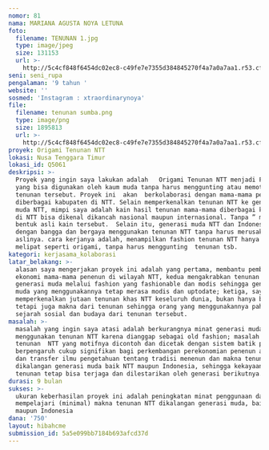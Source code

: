 ```yaml
---
nomor: 81
nama: MARIANA AGUSTA NOYA LETUNA
foto:
  filename: TENUNAN 1.jpg
  type: image/jpeg
  size: 131153
  url: >-
    http://5c4cf848f6454dc02ec8-c49fe7e7355d384845270f4a7a0a7aa1.r53.cf2.rackcdn.com/c9295970-5ecb-4a06-9084-3e1b9ec885fb/TENUNAN%201.jpg
seni: seni_rupa
pengalaman: '9 tahun '
website: ''
sosmed: 'Instagram : xtraordinarynoya'
file:
  filename: tenunan sumba.png
  type: image/png
  size: 1895813
  url: >-
    http://5c4cf848f6454dc02ec8-c49fe7e7355d384845270f4a7a0a7aa1.r53.cf2.rackcdn.com/b3a17af7-7200-4b6a-a3c5-bd582255733a/tenunan%20sumba.png
proyek: Origami Tenunan NTT
lokasi: Nusa Tenggara Timur
lokasi_id: Q5061
deskripsi: >-
  Proyek yang ingin saya lakukan adalah   Origami Tenunan NTT menjadi Fashion
  yang bisa digunakan oleh kaum muda tanpa harus menggunting atau memotong
  tenunan tersebut. Proyek ini  akan  berkolaborasi dengan mama-mama penenun
  diberbagai kabupaten di NTT. Selain memperkenalkan tenunan NTT ke generasi
  muda NTT, mimpi saya adalah kain hasil tenunan mama-mama diberbagai kabupaten
  di NTT bisa dikenal dikancah nasional maupun internasional. Tanpa ” merusak” 
  bentuk asli kain tersebut.  Selain itu, generasi muda NTT dan Indonesia bisa
  dengan bangga dan bergaya menggunakan tenunan NTT tanpa harus merusak bentuk
  aslinya. cara kerjanya adalah, menampilkan fashion tenunan NTT hanya dnegan
  melipat seperti origami, tanpa harus menggunting  tenunan tsb. 
kategori: kerjasama_kolaborasi
latar_belakang: >-
  alasan saya mengerjakan proyek ini adalah yang pertama, membantu pemberdayaan
  ekonomi mama-mama penenun di wilayah NTT, kedua mengakrabkan tenunan dengan
  generasi muda melalui fashion yang fashionable dan modis sehingga generasi
  muda yang menggunakannya tetap merasa modis dan uptodate; ketiga, saya ingin
  memperkenalkan jutaan tenunan khas NTT keseluruh dunia, bukan hanya bentuk
  tetapi juga makna dari tenunan sehingga orang yang menggunakannya paham
  sejarah sosial dan budaya dari tenunan tersebut. 
masalah: >-
  masalah yang ingin saya atasi adalah berkurangnya minat generasi muda
  menggunakan tenunan NTT karena dianggap sebagai old fashion; masalah banyaknya
  tenunan  NTT yang motifnya dicontoh dan dicetak dengan sistem batik print yang
  berpengaruh cukup signifikan bagi perkembangan perekonomian penenun asli NTT
  dan transfer ilmu pengetahuan tentang tradisi menenun dan makna tenunan NTT
  dikalangan generasi muda baik NTT maupun Indonesia, sehingga kekayaan budaya
  tenunan tetap bisa terjaga dan dilestarikan oleh generasi berikutnya.
durasi: 9 bulan
sukses: >-
  ukuran keberhasilan proyek ini adalah peningkatan minat penggunaan dan minat
  mempelajari (minimal) makna tenunan NTT dikalangan generasi muda, baik NTT
  maupun Indonesia
dana: '750'
layout: hibahcme
submission_id: 5a5e099bb7184b693afcd37d
---
```

